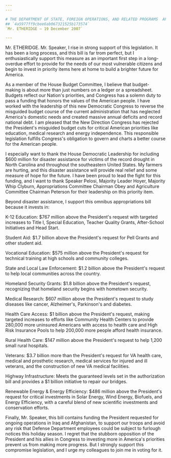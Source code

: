 ```yaml
---
---

# THE DEPARTMENT OF STATE, FOREIGN OPERATIONS, AND RELATED PROGRAMS  APPROPRIATIONS ACT, 2008 (CONSOLIDATED APPROPRIATIONS ACT, 2008)
## `4a5977ff9cbee6ab067321525b173574`
`Mr. ETHERIDGE — 19 December 2007`

---
```



Mr. ETHERIDGE. Mr. Speaker, I rise in strong support of this 
legislation. It has been a long process, and this bill is far trom 
perfect, but I enthusiastically support this measure as an important 
first step in a long-overdue effort to provide for the needs of our 
most vulnerable citizens and begin to invest in priority items here at 
home to build a brighter future for America.

As a member of the House Budget Committee, I believe that budget-
making is about more than just numbers on a ledger or a spreadsheet. 
Budgets reflect our Nation's priorities, and Congress has a solemn duty 
to pass a funding that honors the values of the American people. I have 
worked with the leadership of this new Democratic Congress to reverse 
the misguided budget course of the current administration that has 
neglected America's domestic needs and created massive annual deficits 
and record national debt. I am pleased that the New Direction Congress 
has rejected the President's misguided budget cuts for critical 
American priorities like education, medical research and energy 
independence. This responsible legislation fulfills Congress's 
obligation to govern and charts a better course for the American 
people.

I especially want to thank the House Democratic Leadership for 
including $600 million for disaster assistance for victims of the 
record drought in North Carolina and throughout the southeastern United 
States. My farmers are hurting, and this disaster assistance will 
provide real relief and some measure of hope for the future. I have 
been proud to lead the fight for this funding, and I want to thank 
Speaker Pelosi, Majority Leader Hoyer, Majority Whip Clyburn, 
Appropriations Committee Chairman Obey and Agriculture Committee 
Chairman Peterson for their leadership on this priority item.

Beyond disaster assistance, I support this omnibus appropriations 
bill because it invests in:

K-12 Education: $767 million above the President's request with 
targeted increases to Title I, Special Education, Teacher Quality 
Grants, After-School Initiatives and Head Start.

Student Aid: $1.7 billion above the President's request for Pell 
Grants and other student aid.

Vocational Education: $575 million above the President's request for 
technical training at high schools and community colleges.

State and Local Law Enforcement: $1.2 billion above the President's 
request to help local communities across the country.

Homeland Security Grants: $1.8 billion above the President's request, 
recognizing that homeland security begins with hometown security.

Medical Research: $607 million above the President's request to study 
diseases like cancer, Alzheimer's, Parkinson's and diabetes.

Health Care Access: $1 billion above the President's request, making 
targeted increases to efforts like Community Health Centers to provide 
280,000 more uninsured Americans with access to health care and High 
Risk Insurance Pools to help 200,000 more people afford health 
insurance.

Rural Health Care: $147 million above the President's request to help 
1,200 small rural hospitals.

Veterans: $3.7 billion more than the President's request for VA 
health care, medical and prosthetic research, medical services for 
injured and ill veterans, and the construction of new VA medical 
facilities.

Highway Infrastructure: Meets the guaranteed levels set in the 
authorization bill and provides a $1 billion initiative to repair our 
bridges.

Renewable Energy & Energy Efficiency: $486 million above the 
President's request for critical investments in Solar Energy, Wind 
Energy, Biofuels, and Energy Efficiency, with a careful blend of new 
scientific investments and conservation efforts.

Finally, Mr. Speaker, this bill contains funding the President 
requested for ongoing operations in Iraq and Afghanistan, to support 
our troops and avoid any risk that Defense Department employees could 
be subject to furlough notices this holiday season. I regret that the 
stubborn opposition of the President and his allies in Congress to 
investing more in America's priorities prevent us from making more 
progress. But I strongly support this compromise legislation, and I 
urge my colleagues to join me in voting for it.